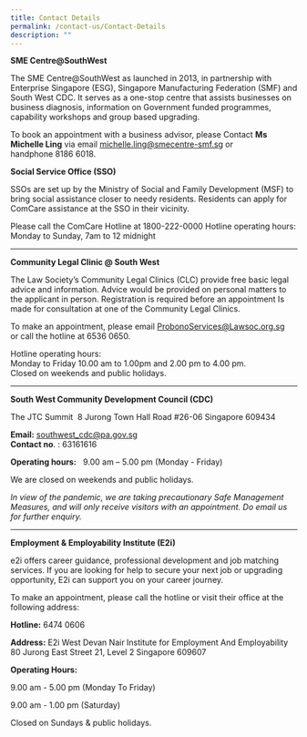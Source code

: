 ```yaml
---
title: Contact Details
permalink: /contact-us/Contact-Details
description: ""
---
```

**SME Centre@SouthWest**

The SME Centre@SouthWest as launched in 2013, in partnership with Enterprise Singapore (ESG), Singapore Manufacturing Federation (SMF) and South West CDC. It serves as a one-stop centre that assists businesses on business diagnosis, information on Government funded programmes, capability workshops and group based upgrading. 

To book an appointment with a business advisor, please Contact **Ms Michelle Ling** via email [michelle.ling@smecentre-smf.sg](mailto:michelle.ling@smecentre-smf.sg) or handphone 8186 6018.

**Social Service Office (SSO)**

SSOs are set up by the Ministry of Social and Family Development (MSF) to bring social assistance closer to needy residents. Residents can apply for ComCare assistance at the SSO in their vicinity.  
 
Please call the ComCare Hotline at 1800-222-0000
Hotline operating hours:
Monday to Sunday, 7am to 12 midnight
___________________________________________________________

**Community Legal Clinic @ South West**

The Law Society’s Community Legal Clinics (CLC) provide free basic legal advice and information. Advice would be provided on personal matters to the applicant in person. Registration is required before an appointment Is made for consultation at one of the Community Legal Clinics.

To make an appointment, please email ProbonoServices@Lawsoc.org.sg or call the hotline at 6536 0650.  
  
Hotline operating hours:  
Monday to Friday 10.00 am to 1.00pm and 2.00 pm to 4.00 pm.  
Closed on weekends and public holidays.
_____________________________________________________________________

**South West Community Development Council (CDC)**

The JTC Summit 
8 Jurong Town Hall Road
#26-06 Singapore 609434

**Email:** southwest_cdc@pa.gov.sg  
**Contact no**. : 63161616

**Operating hours:**  
9.00 am – 5.00 pm (Monday - Friday)

We are closed on weekends and public holidays.                    

*In view of the pandemic, we are taking precautionary Safe Management Measures, and will only receive visitors with an appointment. Do email us for further enquiry.*
_____________________________________________________________________

**Employment & Employability Institute (E2i)**

e2i offers career guidance, professional development and job matching services. If you are looking for help to secure your next job or upgrading opportunity, E2i can support you on your career journey.

To make an appointment, please call the hotline or visit their office at the following address:

**Hotline:** 6474 0606

**Address:** E2i West
Devan Nair Institute for Employment And Employability
80 Jurong East Street 21, Level 2
Singapore 609607

**Operating Hours:**

9.00 am - 5.00 pm (Monday To Friday)

9.00 am - 1.00 pm (Saturday)   

Closed on Sundays & public holidays.